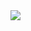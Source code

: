 <img src="https://www.google.com/url?sa=i&url=https%3A%2F%2Fgiphy.com%2Fexplore%2Fmetal-gear-solid-5&psig=AOvVaw28JJjEOj7mMKfGJi106Idz&ust=1631578904682000&source=images&cd=vfe&ved=0CAsQjRxqFwoTCMDH95vX-vICFQAAAAAdAAAAABAD" />

<!---
BigBoi077/BigBoi077 is a ✨ special ✨ repository because its `README.md` (this file) appears on your GitHub profile.
You can click the Preview link to take a look at your changes.
--->
